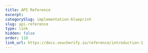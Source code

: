 ```yaml
---
title: API Reference
excerpt: 
categorySlug: implementation-blueprint
slug: api-reference
type: link
hidden: false
order: 110
link_url: https://docs.voucherify.io/reference/introduction-1
---
```

